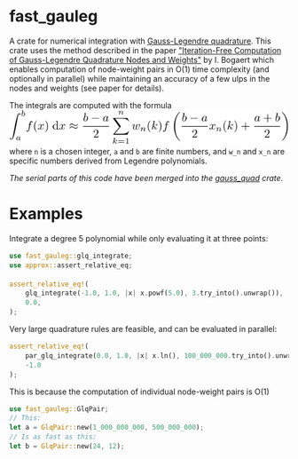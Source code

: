 # fast_gauleg

A crate for numerical integration with [Gauss-Legendre quadrature](https://en.wikipedia.org/wiki/Gauss%E2%80%93Legendre_quadrature). This crate uses the method described in the paper ["Iteration-Free Computation of Gauss-Legendre Quadrature Nodes and Weights"](https://doi.org/10.1137/140954969) by I. Bogaert which enables computation of node-weight pairs in O(1) time complexity (and optionally in parallel) while maintaining an accuracy of a few ulps in the nodes and weights (see paper for details).

The integrals are computed with the formula  
![integral_approximation](readme_images/integral_approx.svg)  
where `n` is a chosen integer, `a` and `b` are finite numbers, and `w_n` and `x_n` are specific numbers derived from Legendre polynomials.

*The serial parts of this code have been merged into the [gauss_quad](https://crates.io/crates/gauss-quad) crate.*

# Examples

Integrate a degree 5 polynomial while only evaluating it at three points:
```rust
use fast_gauleg::glq_integrate;
use approx::assert_relative_eq;

assert_relative_eq!(
    glq_integrate(-1.0, 1.0, |x| x.powf(5.0), 3.try_into().unwrap()),
    0.0,
);
```
Very large quadrature rules are feasible, and can be evaluated in parallel:
```rust
assert_relative_eq!(
    par_glq_integrate(0.0, 1.0, |x| x.ln(), 100_000_000.try_into().unwrap()),
    -1.0
);
```
This is because the computation of individual node-weight pairs is O(1)
```rust
use fast_gauleg::GlqPair;
// This:
let a = GlqPair::new(1_000_000_000, 500_000_000);
// Is as fast as this:
let b = GlqPair::new(24, 12);
```
